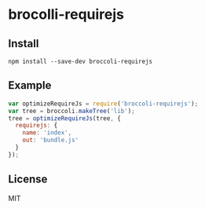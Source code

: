 # brocolli-requirejs

## Install

```
npm install --save-dev broccoli-requirejs
```

## Example

```js
var optimizeRequireJs = require('broccoli-requirejs');
var tree = broccoli.makeTree('lib');
tree = optimizeRequireJs(tree, {
  requirejs: {
    name: 'index',
    out: 'bundle.js'
  }
});
```

## License

MIT
